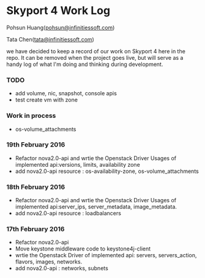 # Skyport 4 Work Log

Pohsun Huang(pohsun@infinitiessoft.com)

Tata Chen(tata@infinitiessoft.com)

we have decided to keep a record of our work on Skyport 4 here in the repo. It can be removed when the project goes live, but will serve as a handy log of what I'm doing and thinking during development.

### TODO

* add volume, nic, snapshot, console apis
* test create vm with zone

### Work in process

* os-volume_attachments

### 19th February 2016

* Refactor nova2.0-api and wrtie the Openstack Driver Usages of implemented api:versions, limits, availability zone
* add nova2.0-api resource : os-availability-zone, os-volume_attachments

### 18th February 2016

* Refactor nova2.0-api and wrtie the Openstack Driver Usages of implemented api:server_ips, server_metadata, image_metadata.
* add nova2.0-api resource : loadbalancers

### 17th February 2016

* Refactor nova2.0-api
* Move keystone middleware code to keystone4j-client 
* wrtie the Openstack Driver of implemented api: servers, servers_action, flavors, images, networks.
* add nova2.0-api : networks, subnets
